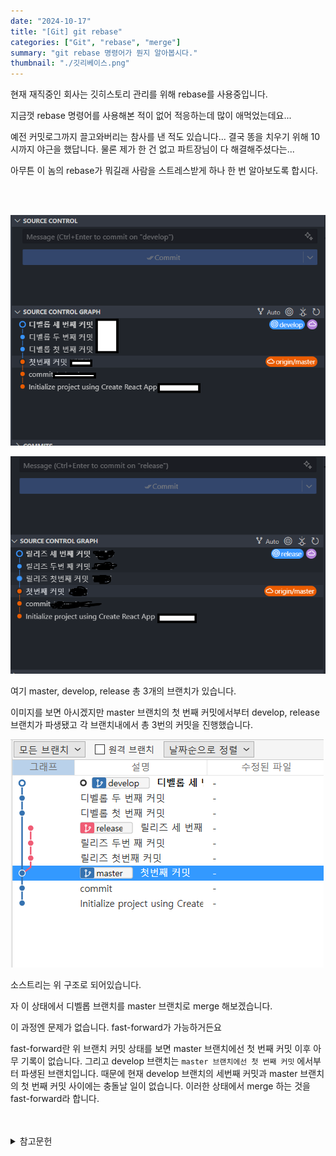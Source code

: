 ```yaml
---
date: "2024-10-17"
title: "[Git] git rebase"
categories: ["Git", "rebase", "merge"]
summary: "git rebase 명령어가 뭔지 알아봅시다."
thumbnail: "./깃리베이스.png"
---
```


현재 재직중인 회사는 깃히스토리 관리를 위해 rebase를 사용중입니다.

지금껏 rebase 명령어를 사용해본 적이 없어 적응하는데 많이 애먹었는데요...

예전 커밋로그까지 끌고와버리는 참사를 낸 적도 있습니다... 결국 똥을 치우기 위해 10시까지 야근을 했답니다. 물론 제가 한 건 없고 파트장님이 다 해결해주셨다는...

아무튼 이 놈의 rebase가 뭐길래 사람을 스트레스받게 하나 한 번 알아보도록 합시다.

<br>
<br>

![디벨롭커밋](디벨롭커밋.png)

![릴리즈커밋](릴리즈커밋.png)

여기 master, develop, release 총 3개의 브랜치가 있습니다.

이미지를 보면 아시겠지만 master 브랜치의 첫 번째 커밋에서부터 develop, release 브랜치가 파생됐고 각 브랜치내에서 총 3번의 커밋을 진행했습니다.

![소스트리1](소스트리1.png)

소스트리는 위 구조로 되어있습니다.

자 이 상태에서 디벨롭 브랜치를 master 브랜치로 merge 해보겠습니다.

이 과정엔 문제가 없습니다. fast-forward가 가능하거든요

fast-forward란
위 브랜치 커밋 상태를 보면 master 브랜치에선 첫 번째 커밋 이후 아무 기록이 없습니다. 그리고 develop 브랜치는 `master 브랜치에선 첫 번째 커밋` 에서부터 파생된 브랜치입니다. 때문에 현재 develop 브랜치의 세번째 커밋과 master 브랜치의 첫 번째 커밋 사이에는 충돌날 일이 없습니다. 이러한 상태에서 merge 하는 것을 fast-forward라 합니다.
<br>
<br>
<br>

<details>

<summary>참고문헌</summary>

<div markdown="1">

안녕

</div>

</details>
